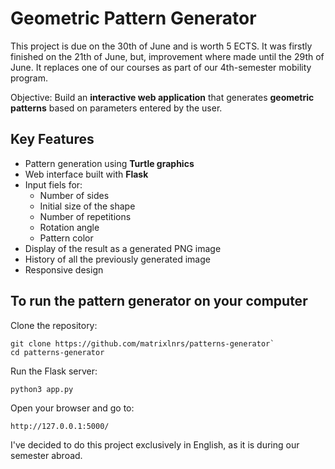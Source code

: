 # Geometric Pattern Generator

This project is due on the 30th of June and is worth 5 ECTS. It was firstly finished on the 21th of June, but, improvement where made until the 29th of June.
It replaces one of our courses as part of our 4th-semester mobility program.

Objective: Build an **interactive web application** that generates **geometric patterns** based on parameters entered by the user.

## Key Features
- Pattern generation using **Turtle graphics**
- Web interface built with **Flask**
- Input fiels for:
    - Number of sides
    - Initial size of the shape
    - Number of repetitions
    - Rotation angle
    - Pattern color
- Display of the result as a generated PNG image
- History of all the previously generated image
- Responsive design

## To run the pattern generator on your computer 
Clone the repository:
```
git clone https://github.com/matrixlnrs/patterns-generator`
cd patterns-generator
```
Run the Flask server:
```
python3 app.py
```
Open your browser and go to:
```
http://127.0.0.1:5000/
```

I've decided to do this project exclusively in English, as it is during our semester abroad.